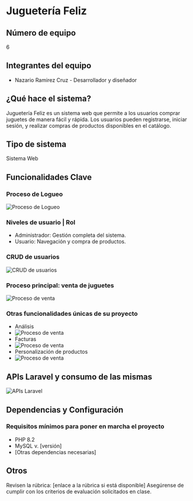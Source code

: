 # Juguetería Feliz

## Número de equipo
6

## Integrantes del equipo 
- Nazario Ramirez Cruz - Desarrollador y diseñador

## ¿Qué hace el sistema?
Juguetería Feliz es un sistema web que permite a los usuarios comprar juguetes de manera fácil y rápida. Los usuarios pueden registrarse, iniciar sesión, y realizar compras de productos disponibles en el catálogo.

## Tipo de sistema
Sistema Web

## Funcionalidades Clave

### Proceso de Logueo
![Proceso de Logueo]((https://github.com/naza2/Login_A/blob/cac9fac2731bccbca1b0cc831276d87a6472c025/Captura%20de%20pantalla%202025-08-01%20091129.png))

### Niveles de usuario | Rol
- Administrador: Gestión completa del sistema.
- Usuario: Navegación y compra de productos.

### CRUD de usuarios
![CRUD de usuarios]([ruta/a/la/imagen.jpg](https://github.com/naza2/Login_A/blob/cac9fac2731bccbca1b0cc831276d87a6472c025/Captura%20de%20pantalla%202025-08-01%20091220.png))

### Proceso principal: venta de juguetes
![Proceso de venta]([ruta/a/la/imagen.jpg](https://github.com/naza2/Login_A/blob/cac9fac2731bccbca1b0cc831276d87a6472c025/Captura%20de%20pantalla%202025-08-01%20091315.png))


### Otras funcionalidades únicas de su proyecto
- Análisis
- ![Proceso de venta]([ruta/a/la/imagen.jpg](https://github.com/naza2/Login_A/blob/cac9fac2731bccbca1b0cc831276d87a6472c025/Captura%20de%20pantalla%202025-08-01%20091315.png))
- Facturas
- ![Proceso de venta]([ruta/a/la/imagen.jpg](https://github.com/naza2/Login_A/blob/cac9fac2731bccbca1b0cc831276d87a6472c025/Captura%20de%20pantalla%202025-08-01%20091315.png))
- Personalización de productos
- ![Proceso de venta]([ruta/a/la/imagen.jpg](https://github.com/naza2/Login_A/blob/cac9fac2731bccbca1b0cc831276d87a6472c025/Captura%20de%20pantalla%202025-08-01%20091315.png))

## APIs Laravel y consumo de las mismas
![APIs Laravel]([ruta/a/la/imagen.jpg](https://github.com/naza2/Login_A/blob/cac9fac2731bccbca1b0cc831276d87a6472c025/Captura%20de%20pantalla%202025-08-01%20091543.png))

## Dependencias y Configuración
### Requisitos mínimos para poner en marcha el proyecto
- PHP 8.2
- MySQL v. [versión]
- [Otras dependencias necesarias]

## Otros
Revisen la rúbrica: [enlace a la rúbrica si está disponible]
Asegúrense de cumplir con los criterios de evaluación solicitados en clase.
